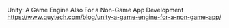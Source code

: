 Unity: A Game Engine Also For a Non-Game App Development https://www.quytech.com/blog/unity-a-game-engine-for-a-non-game-app/
